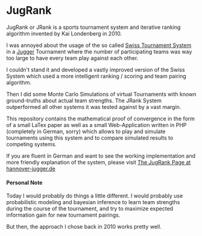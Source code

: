 JugRank
=======

JugRank or JRank is a sports tournament system and iterative ranking algorithm invented by
Kai Londenberg in 2010.

I was annoyed about the usage of the so called [Swiss Tournament System](http://en.wikipedia.org/wiki/Swiss-system_tournament)
in a [Jugger](http://en.wikipedia.org/wiki/Jugger) Tournament where the number of participating teams was way too large to have every
team play against each other. 

I couldn't stand it and developed a vastly improved version of the Swiss System which used a more intelligent ranking / scoring
and team pairing algorithm.  

Then I did some Monte Carlo Simulations of virtual Tournaments with known ground-truths about actual team strengths. 
The JRank System outperformed all other systems it was tested against by a vast margin.

This repository contains the mathematical proof of convergence in the form of a small LaTex paper as well as a small Web-Application
written in PHP (completely in German, sorry) which allows to play and simulate tournaments using this system and to compare
simulated results to competing systems.

If you are fluent in German and want to see the working implementation and more friendly explanation of the system, please visit 
[The JugRank Page at hannover-jugger.de](http://www.hannover-jugger.de/joomla/index.php?option=com_wrapper&view=wrapper&Itemid=70)

#### Personal Note

Today I would probably do things a little different. I would probably use probabilistic modeling and bayesian inference to learn
team strengths during the course of the tournament, and try to maximize expected information gain for new tournament pairings.

But then, the approach I chose back in 2010 works pretty well.
